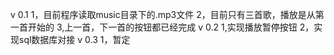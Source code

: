 v 0.1
1，目前程序读取music目录下的.mp3文件
2，目前只有三首歌，播放是从第一首开始的
3,上一首，下一首的按钮都已经完成
v 0.2
1,实现播放暂停按钮
2，实现sql数据库对接
v 0.3
1，暂定